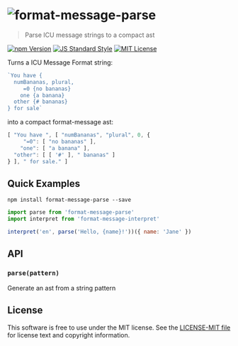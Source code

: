 # ![format-message-parse][logo]

> Parse ICU message strings to a compact ast

[![npm Version][npm-image]][npm]
[![JS Standard Style][style-image]][style]
[![MIT License][license-image]][LICENSE]

Turns a ICU Message Format string:
```js
`You have {
  numBananas, plural,
     =0 {no bananas}
    one {a banana}
  other {# bananas}
} for sale`
```

into a compact format-message ast:
```js
[ "You have ", [ "numBananas", "plural", 0, {
     "=0": [ "no bananas" ],
    "one": [ "a banana" ],
  "other": [ [ '#' ], " bananas" ]
} ], " for sale." ]
```

Quick Examples
--------------

`npm install format-message-parse --save`

```js
import parse from 'format-message-parse'
import interpret from 'format-message-interpret'

interpret('en', parse('Hello, {name}!'))({ name: 'Jane' })
```

API
---

### `parse(pattern)`

Generate an ast from a string pattern


License
-------

This software is free to use under the MIT license. See the [LICENSE-MIT file][LICENSE] for license text and copyright information.


[logo]: https://cdn.rawgit.com/format-message/format-message/5ecbfe3/logo.svg
[npm]: https://www.npmjs.org/package/format-message-parse
[npm-image]: https://img.shields.io/npm/v/format-message-parse.svg
[style]: https://github.com/feross/standard
[style-image]: https://img.shields.io/badge/code%20style-standard-brightgreen.svg
[license-image]: https://img.shields.io/npm/l/format-message.svg
[LICENSE]: https://github.com/format-message/format-message/blob/master/LICENSE-MIT

